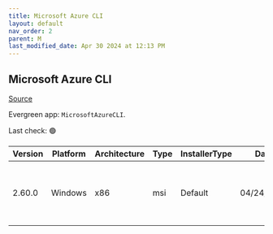 ```yaml
---
title: Microsoft Azure CLI
layout: default
nav_order: 2
parent: M
last_modified_date: Apr 30 2024 at 12:13 PM
---
```


## Microsoft Azure CLI

[Source](https://learn.microsoft.com/en-au/cli/azure/)

Evergreen app: `MicrosoftAzureCLI`. 

Last check: 🟢

| Version | Platform | Architecture | Type | InstallerType | Date       | Size     | URI                                                                                                                                                                                      |
| ------- | -------- | ------------ | ---- | ------------- | ---------- | -------- | ---------------------------------------------------------------------------------------------------------------------------------------------------------------------------------------- |
| 2.60.0  | Windows  | x86          | msi  | Default       | 04/24/2024 | 70549504 | [https://github.com/Azure/azure-cli/releases/download/azure-cli-2.60.0/azure-cli-2.60.0.msi](https://github.com/Azure/azure-cli/releases/download/azure-cli-2.60.0/azure-cli-2.60.0.msi) |
